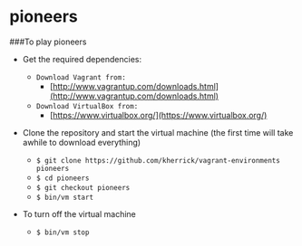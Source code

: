 pioneers
========

###To play pioneers

* Get the required dependencies:
  * `Download Vagrant from:`
    * [http://www.vagrantup.com/downloads.html](http://www.vagrantup.com/downloads.html)
  * `Download VirtualBox from:`
    * [https://www.virtualbox.org/](https://www.virtualbox.org/)

* Clone the repository and start the virtual machine (the first time will take awhile to download everything)
  * `$ git clone https://github.com/kherrick/vagrant-environments pioneers`
  * `$ cd pioneers`
  * `$ git checkout pioneers`
  * `$ bin/vm start`

* To turn off the virtual machine
  * `$ bin/vm stop`
